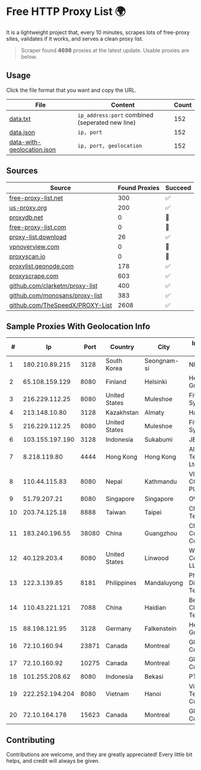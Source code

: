 
# Free HTTP Proxy List 🌍

It is a lightweight project that, every 10 minutes, scrapes lots of free-proxy sites, validates if it works, and serves a clean proxy list.


> Scraper found **4698** proxies at the latest update. Usable proxies are below.

## Usage

Click the file format that you want and copy the URL.


|File|Content|Count|
|----|-------|-----|
|[data.txt](https://raw.githubusercontent.com/themiralay/Proxy-List-World/master/data.txt)|`ip_address:port` combined (seperated new line)|152|
|[data.json](https://raw.githubusercontent.com/themiralay/Proxy-List-World/master/data.json)|`ip, port`|152|
|[data-with-geolocation.json](https://raw.githubusercontent.com/themiralay/Proxy-List-World/master/data-with-geolocation.json)|`ip, port, geolocation`|152|

## Sources

|Source|Found Proxies|Succeed|
|------|-------------|-------|
|[free-proxy-list.net](https://free-proxy-list.net)|300|✅|
|[us-proxy.org](https://www.us-proxy.org)|200|✅|
|[proxydb.net](http://proxydb.net)|0|🚫|
|[free-proxy-list.com](https://free-proxy-list.com/?page=&port=&type%5B%5D=http&type%5B%5D=https&up_time=0&search=Search)|0|🚫|
|[proxy-list.download](https://www.proxy-list.download/HTTP)|26|✅|
|[vpnoverview.com](https://vpnoverview.com/privacy/anonymous-browsing/free-proxy-servers)|0|🚫|
|[proxyscan.io](https://www.proxyscan.io)|0|🚫|
|[proxylist.geonode.com](https://proxylist.geonode.com/api/proxy-list?limit=300&page=1&sort_by=lastChecked&sort_type=desc&protocols=http,https)|178|✅|
|[proxyscrape.com](https://api.proxyscrape.com/v2/?request=displayproxies&protocol=http&timeout=10000&country=all&ssl=all&anonymity=all)|603|✅|
|[github.com/clarketm/proxy-list](https://raw.githubusercontent.com/clarketm/proxy-list/master/proxy-list-raw.txt)|400|✅|
|[github.com/monosans/proxy-list](https://raw.githubusercontent.com/monosans/proxy-list/main/proxies/http.txt)|383|✅|
|[github.com/TheSpeedX/PROXY-List](https://raw.githubusercontent.com/TheSpeedX/PROXY-List/master/http.txt)|2608|✅|


## Sample Proxies With Geolocation Info

|#|Ip|Port|Country|City|Internet Service Provider|
|-|--|----|-------|----|-------------------------|
|1|180.210.89.215|3128|South Korea|Seongnam-si|NHNCLOUD|
|2|65.108.159.129|8080|Finland|Helsinki|Hetzner Online GmbH|
|3|216.229.112.25|8080|United States|Muleshoe|Five Area Systems, LLC|
|4|213.148.10.80|3128|Kazakhstan|Almaty|Haicom Limited|
|5|216.229.112.25|8080|United States|Muleshoe|Five Area Systems, LLC|
|6|103.155.197.190|3128|Indonesia|Sukabumi|JEMBATANDATA|
|7|8.218.119.80|4444|Hong Kong|Hong Kong|Alibaba (US) Technology Co., Ltd.|
|8|110.44.115.83|8080|Nepal|Kathmandu|VIA NET COMMUNICATION PUBLIC LIMITED|
|9|51.79.207.21|8080|Singapore|Singapore|OVH SAS|
|10|203.74.125.18|8888|Taiwan|Taipei|Chunghwa Telecom Co., Ltd.|
|11|183.240.196.55|38080|China|Guangzhou|China Mobile Communications Corporation|
|12|40.129.203.4|8080|United States|Linwood|Windstream Communications LLC|
|13|122.3.139.85|8181|Philippines|Mandaluyong|Philippine Long Distance Telephone Co.|
|14|110.43.221.121|7088|China|Haidian|Beijing Kingsoft Cloud Internet Technology Co|
|15|88.198.121.95|3128|Germany|Falkenstein|Hetzner Online GmbH|
|16|72.10.160.94|23871|Canada|Montreal|GloboTech Communications|
|17|72.10.160.92|10275|Canada|Montreal|GloboTech Communications|
|18|101.255.208.62|8080|Indonesia|Bekasi|PT Remala Abadi|
|19|222.252.194.204|8080|Vietnam|Hanoi|VietNam Post and Telecom Corporation|
|20|72.10.164.178|15623|Canada|Montreal|GloboTech Communications|



## Contributing

Contributions are welcome, and they are greatly appreciated! Every
little bit helps, and credit will always be given.

